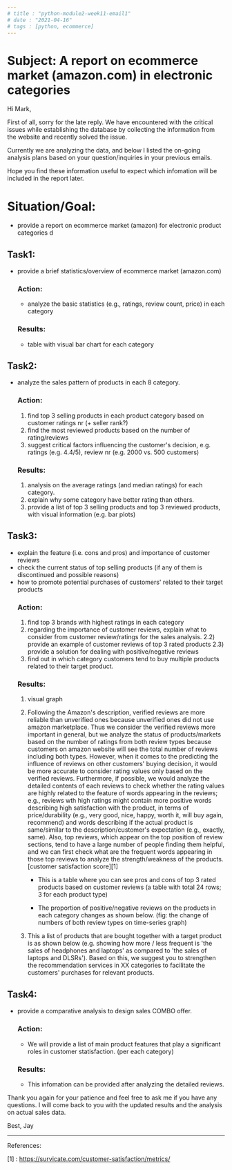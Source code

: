 ```yaml
---
# title : "python-module2-week11-email1"
# date : "2021-04-16"
# tags : [python, ecommerce]
---
```


# Subject: A report on ecommerce market (amazon.com) in electronic categories

Hi Mark,

First of all, sorry for the late reply. We have encountered with the critical issues while establishing the database by collecting the information from the website and recently solved the issue. 

Currently we are analyzing the data, and below I listed the on-going analysis plans based on your question/inquiries in your previous emails. 

Hope you find these information useful to expect which infomation will be included in the report later. 

# Situation/Goal: 
- provide a report on ecommerce market (amazon) for electronic product categories
d
## Task1:
- provide a brief statistics/overview of ecommerce market (amazon.com)
    ### Action: 
    - analyze the basic statistics (e.g., ratings, review count, price) in each category
    ### Results:
    - table with visual bar chart for each category

## Task2: 
- analyze the sales pattern of products in each 8 category.
    ### Action: 
    1) find top 3 selling products in each product category based on customer ratings nr (+ seller rank?)
    2) find the most reviewed products based on the number of rating/reviews
    3) suggest critical factors influencing the customer's decision, e.g. ratings (e.g. 4.4/5), review nr (e.g. 2000 vs. 500 customers)

    ### Results:
    1) analysis on the average ratings (and median ratings) for each category.
    2) explain why some category have better rating than others.
    3) provide a list of top 3 selling products and top 3 reviewed products, with visual information (e.g. bar plots) 

## Task3: 
- explain the feature (i.e. cons and pros) and importance of customer reviews 
- check the current status of top selling products (if any of them is discontinued and possible reasons)
- how to promote potential purchases of customers' related to their target products
    ### Action:
    1) find top 3 brands with highest ratings in each category 
    2) regarding the importance of customer reviews, explain what to consider from customer review/ratings for the sales analysis.
    2.2) provide an example of customer reviews of top 3 rated products 
    2.3) provide a solution for dealing with positive/negative reviews
    3) find out in which category customers tend to buy multiple products related to their target product. 
    ### Results:
    1) visual graph

    2) Following the Amazon's description, verified reviews are more reliable than unverified ones because unverified ones did not use amazon marketplace. Thus we consider the verified reviews more important in general, but we analyze the status of products/markets based on the number of ratings from both review types because customers on amazon website will see the total number of reviews including both types. 
    However, when it comes to the predicting the influence of reviews on other customers' buying decision, it would be more accurate to consider rating values only based on the verified reviews. 
    Furthermore, if possible, we would analyze the detailed contents of each reviews to check whether the rating values are highly related to the feature of words appearing in the reviews; e.g., reviews wth high ratings might contain more positive words describing high satisfaction with the product, in terms of price/durability (e.g., very good, nice, happy, worth it, will buy again, recommend) and words describing if the actual product is same/similar to the description/customer's expectation (e.g., exactly, same). 
    Also, top reviews, which appear on the top position of review sections, tend to have a large number of people finding them helpful, and we can first check what are the frequent words appearing in those top reviews to analyze the strength/weakness of the products. [customer satisfaction score][1] 

        - This is a table where you can see pros and cons of top 3 rated products based on customer reviews 
        (a table with total 24 rows; 3 for each product type)

        - The proportion of positive/negative reviews on the products in each category changes as shown below.
        (fig: the change of numbers of both review types on time-series graph)

    3) This a list of products that are bought together with a target product is as shown below (e.g. showing how more / less frequent is 'the sales of headphones and laptops' as compared to 'the sales of laptops and DLSRs').
    Based on this, we suggest you to strengthen the recommendation services in XX categories to facilitate the customers' purchases for relevant products.


## Task4:
- provide a comparative analysis to design sales COMBO offer.
    ### Action:
    - We will provide a list of main product features that play a significant roles in customer statisfaction. (per each category)
    ### Results:
    - This infomation can be provided after analyzing the detailed reviews.



Thank you again for your patience and feel free to ask me if you have any questions.
I will come back to you with the updated results and the analysis on actual sales data. 

Best,
Jay


---

References:

[1] : https://survicate.com/customer-satisfaction/metrics/
